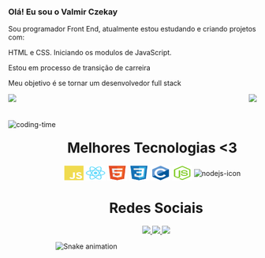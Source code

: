 ### Olá! Eu sou o Valmir Czekay 

Sou programador Front End, atualmente estou estudando e criando projetos com:

HTML e CSS. Iniciando os modulos de JavaScript.

<p>Estou em processo de transição de carreira</p>

Meu objetivo é se tornar um desenvolvedor full stack

<div>
  
  <img  height="180em" src="https://github-readme-stats.vercel.app/api?username=ValmirCzekay&show_icons=true&theme=great-gatsby&include_all_commits=true&count_private=true"/>
  <img align="right" height="180em" src="https://github-readme-stats.vercel.app/api/top-langs/?username=ValmirCzekay&layout=compact&langs_count=16&theme=great-gatsby"/>
</div>
<br>

<div  align="center"> 
  <div style="display: inline_block"><br>
    <img align="left" height="250" alt="coding-time" src="code.gif">
    <h1 align="center">Melhores Tecnologias <3</h1>
    <img align="center" height="30" width="40" alt="js-icon"  src="https://raw.githubusercontent.com/devicons/devicon/master/icons/javascript/javascript-plain.svg">
    <img align="center" height="30" width="40" alt="react-icon" src="https://raw.githubusercontent.com/devicons/devicon/master/icons/react/react-original.svg">
    <img align="center" height="30" width="40" alt="html-icon" src="https://raw.githubusercontent.com/devicons/devicon/master/icons/html5/html5-original.svg">
    <img align="center" height="30" width="40" alt="css-icon" src="https://raw.githubusercontent.com/devicons/devicon/master/icons/css3/css3-original.svg">
    <img align="center" height="30" width="40" alt="c-icon" src="https://raw.githubusercontent.com/devicons/devicon/master/icons/c/c-original.svg">
    <img align="center" height="30" width="40" alt="nodejs-icon" src="https://raw.githubusercontent.com/devicons/devicon/master/icons/nodejs/nodejs-original.svg">
    <img align="center" height="30" width="40" alt="nodejs-icon" src="https://raw.githubusercontent.com/jmnote/z-icons/master/svg/cpp.svg">
   </div>
    
  
  <h1 align="center">Redes Sociais</h1>
    <a href = "mailto: valmirczekay@gmail.com">
      <img width="30" src="gmail.svg">
    </a>
    <a href = "https://www.linkedin.com/in/valmirczekay/">
      <img width="25" src="linkedin.svg">
    </a>
    <a href = "https://www.instagram.com/valmirczekay/">
      <img width="25" src="instagram.png">
    </a>
</div>
  
![Snake animation](https://github.com/ValmirCzekay/blob/output/github-contribution-grid-snake.svg)
